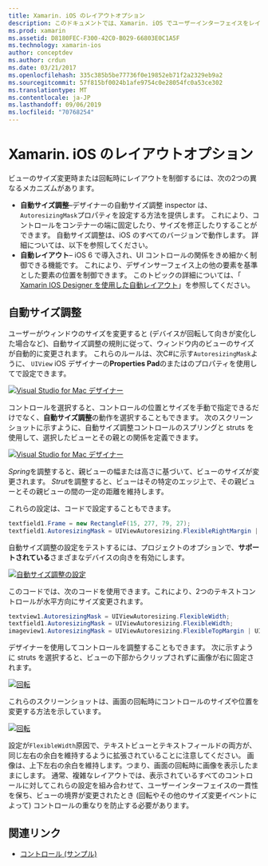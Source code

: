 ```yaml
---
title: Xamarin. iOS のレイアウトオプション
description: このドキュメントでは、Xamarin. iOS でユーザーインターフェイスをレイアウトするさまざまな方法について説明します。 自動サイズ調整と自動レイアウトについて説明します。
ms.prod: xamarin
ms.assetid: D8180FEC-F300-42C0-B029-66803E0C1A5F
ms.technology: xamarin-ios
author: conceptdev
ms.author: crdun
ms.date: 03/21/2017
ms.openlocfilehash: 335c385b5be77736f0e19852eb71f2a2329eb9a2
ms.sourcegitcommit: 57f815bf0024b1afe9754c0e28054fc0a53ce302
ms.translationtype: MT
ms.contentlocale: ja-JP
ms.lasthandoff: 09/06/2019
ms.locfileid: "70768254"
---
```

# <a name="layout-options-in-xamarinios"></a>Xamarin. iOS のレイアウトオプション

ビューのサイズ変更時または回転時にレイアウトを制御するには、次の2つの異なるメカニズムがあります。

- **自動サイズ調整**–デザイナーの自動サイズ調整 inspector は、 `AutoresizingMask`プロパティを設定する方法を提供します。 これにより、コントロールをコンテナーの端に固定したり、サイズを修正したりすることができます。 自動サイズ調整は、iOS のすべてのバージョンで動作します。 詳細については、以下を参照してください。
- **自動レイアウト**– iOS 6 で導入され、UI コントロールの関係をきめ細かく制御できる機能です。 これにより、デザインサーフェイス上の他の要素を基準とした要素の位置を制御できます。 このトピックの詳細については、「 [Xamarin IOS Designer を使用した自動レイアウト](~/ios/user-interface/designer/designer-auto-layout.md)」を参照してください。

## <a name="autosizing"></a>自動サイズ調整

ユーザーがウィンドウのサイズを変更すると (デバイスが回転して向きが変化した場合など)、自動サイズ調整の規則に従って、ウィンドウ内のビューのサイズが自動的に変更されます。 これらのルールは、次C#に示す`AutoresizingMask`ように、 `UIView` iOS デザイナーの**Properties Pad**のまたはのプロパティを使用してで設定できます。

 [![](layout-options-images/image41.png "Visual Studio for Mac デザイナー")](layout-options-images/image41.png#lightbox)

コントロールを選択すると、コントロールの位置とサイズを手動で指定できるだけでなく、**自動サイズ調整**の動作を選択することもできます。 次のスクリーンショットに示すように、自動サイズ調整コントロールのスプリングと struts を使用して、選択したビューとその親との関係を定義できます。

 [![](layout-options-images/image42.png "Visual Studio for Mac デザイナー")](layout-options-images/image42.png#lightbox)

*Spring*を調整すると、親ビューの幅または高さに基づいて、ビューのサイズが変更されます。 *Strut*を調整すると、ビューはその特定のエッジ上で、その親ビューとその親ビューの間の一定の距離を維持します。

これらの設定は、コードで設定することもできます。

```csharp
textfield1.Frame = new RectangleF(15, 277, 79, 27);
textfield1.AutoresizingMask = UIViewAutoresizing.FlexibleRightMargin | UIViewAutoresizing.FlexibleBottomMargin;
```

自動サイズ調整の設定をテストするには、プロジェクトのオプションで、**サポートされている**さまざまなデバイスの向きを有効にします。

 [![](layout-options-images/image43a.png "自動サイズ調整の設定")](layout-options-images/image43a.png#lightbox)

このコードでは、次のコードを使用できます。これにより、2つのテキストコントロールが水平方向にサイズ変更されます。

```csharp
textview1.AutoresizingMask = UIViewAutoresizing.FlexibleWidth;
textfield1.AutoresizingMask = UIViewAutoresizing.FlexibleWidth;
imageview1.AutoresizingMask = UIViewAutoresizing.FlexibleTopMargin | UIViewAutoresizing.FlexibleLeftMargin;
```

デザイナーを使用してコントロールを調整することもできます。 次に示すように struts を選択すると、ビューの下部からクリップされずに画像が右に固定されます。

 [![](layout-options-images/autoresize.png "回転")](layout-options-images/autoresize.png#lightbox)

これらのスクリーンショットは、画面の回転時にコントロールのサイズや位置を変更する方法を示しています。

 [![](layout-options-images/image44a.png "回転")](layout-options-images/image44a.png#lightbox)

設定が`FlexibleWidth`原因で、テキストビューとテキストフィールドの両方が、同じ左右の余白を維持するように拡張されていることに注意してください。 画像は、上下左右の余白を維持します。つまり、画面の回転時に画像を表示したままにします。 通常、複雑なレイアウトでは、表示されているすべてのコントロールに対してこれらの設定を組み合わせて、ユーザーインターフェイスの一貫性を保ち、ビューの境界が変更されたとき (回転やその他のサイズ変更イベントによって) コントロールの重なりを防止する必要があります。

## <a name="related-links"></a>関連リンク

- [コントロール (サンプル)](https://docs.microsoft.com/samples/xamarin/ios-samples/controls)
